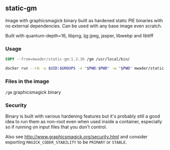 ## static-gm

Image with graphicsmagick binary built as hardened static PIE binaries with no
external dependencies. Can be used with any base image even scratch.

Built with quantum-depth=16,
libpng,
ijg jpeg,
jasper,
libwebp and
libtiff

### Usage
```Dockerfile
COPY --from=mwader/static-gm:1.3.36 /gm /usr/local/bin/
```
```sh
docker run --rm -u $UID:$GROUPS -v "$PWD:$PWD" -w "$PWD" mwader/static-gm:1.3.36 identify test.png
```

### Files in the image
`/gm` graphicsmagick binary  

### Security

Binary is built with various hardening features but it's probably still a good idea to run
them as non-root even when used inside a container, especially so if running on input files
that you don't control.

Also see http://www.graphicsmagick.org/security.html and consider exporting
`MAGICK_CODER_STABILITY` to be `PRIMARY` or `STABLE`.
